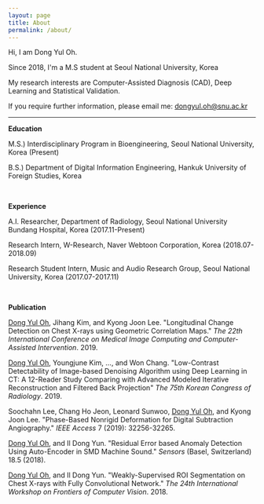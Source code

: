 ```yaml
---
layout: page
title: About
permalink: /about/
---
```


Hi, I am Dong Yul Oh.

Since 2018, I'm a M.S student at Seoul National University, Korea

My research interests are Computer-Assisted Diagnosis (CAD), Deep Learning and Statistical Validation.

If you require further information, please email me: <dongyul.oh@snu.ac.kr>

---

**Education**

M.S.) Interdisciplinary Program in Bioengineering, Seoul National University, Korea (Present)

B.S.) Department of Digital Information Engineering, Hankuk University of Foreign Studies, Korea

<br/>


**Experience**

A.I. Researcher, Department of Radiology, Seoul National University Bundang Hospital, Korea (2017.11-Present)

Research Intern, W-Research, Naver Webtoon Corporation, Korea (2018.07-2018.09)

Research Student Intern, Music and Audio Research Group, Seoul National University, Korea (2017.07-2017.11)

<br/>


**Publication**

<u>Dong Yul Oh</u>, Jihang Kim, and Kyong Joon Lee. "Longitudinal Change Detection on Chest X-rays using Geometric Correlation Maps." *The 22th International Conference on Medical Image Computing and Computer-Assisted Intervention*. 2019.

<u>Dong Yul Oh</u>, Youngjune Kim, …, and Won Chang. "Low-Contrast Detectability of Image-based Denoising Algorithm using Deep Learning in CT: A 12-Reader Study Comparing with Advanced Modeled Iterative Reconstruction and Filtered Back Projection" *The 75th Korean Congress of Radiology*. 2019. 

Soochahn Lee, Chang Ho Jeon, Leonard Sunwoo, <u>Dong Yul Oh</u>, and Kyong Joon Lee. "Phase-Based Nonrigid Deformation for Digital Subtraction Angiography." *IEEE Access* 7 (2019): 32256-32265. 

<u>Dong Yul Oh</u>, and Il Dong Yun. "Residual Error based Anomaly Detection Using Auto-Encoder in SMD Machine Sound." *Sensors* (Basel, Switzerland) 18.5 (2018).

<u>Dong Yul Oh</u>, and Il Dong Yun. "Weakly-Supervised ROI Segmentation on Chest X-rays with Fully Convolutional Network." *The 24th International Workshop on Frontiers of Computer Vision*. 2018. 





